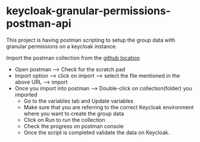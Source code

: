 # keycloak-granular-permissions-postman-api
This project is having postman scripting to setup the group data with granular permissions on a keycloak instance. 

Import the postman collection from the [github location](https://github.com/lokeshrangineni/keycloak-granular-permissions-setup-using-rest-apis/blob/main/Keycloak-Granular-Permissions.postman_collection.json)

* Open postman --> Check for the scratch pad 
* Import option --> click on import --> select the file mentioned in the above URL --> import
* Once you import into postman --> Double-click on collection(folder) you imported
  * Go to the variables tab and Update variables
  * Make sure that you are referring to the correct Keycloak environment where you want to create the group data
  * Click on Run to run the collection
  * Check the progress on postman console
  * Once the script is completed validate the data on Keycloak.
